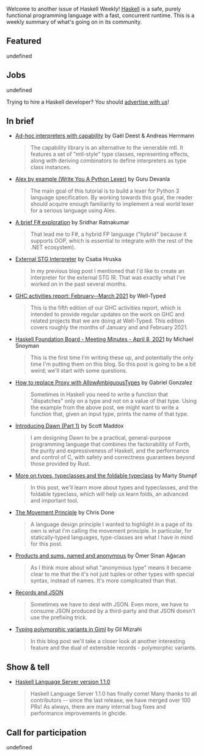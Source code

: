 Welcome to another issue of Haskell Weekly!
[Haskell](https://www.haskell.org) is a safe, purely functional programming language with a fast, concurrent runtime.
This is a weekly summary of what's going on in its community.

## Featured

undefined

## Jobs

undefined

Trying to hire a Haskell developer?
You should [advertise with us](https://haskellweekly.news/advertising.html)!

## In brief

- [Ad-hoc interpreters with capability](https://www.tweag.io/blog/2021-04-08-capabilities-ad-hoc-interpreters/) by Gaël Deest & Andreas Herrmann
  > The capability library is an alternative to the venerable mtl. It features a set of "mtl-style" type classes, representing effects, along with deriving combinators to define interpreters as type class instances.

- [Alex by example (Write You A Python Lexer)](https://devanla.com/posts/wya-lexer.html) by Guru Devanla
  > The main goal of this tutorial is to build a lexer for Python 3 language specification. By working towards this goal, the reader should acquire enough familiarity to implement a real world lexer for a serious language using Alex.

- [A brief F# exploration](https://notes.srid.ca/fsharp-exploration) by Sridhar Ratnakumar
  > That lead me to F#, a hybrid FP language ("hybrid" because it supports OOP, which is essential to integrate with the rest of the .NET ecosystem).

- [External STG Interpreter](https://www.patreon.com/posts/external-stg-49857800) by Csaba Hruska
  > In my previous blog post I mentioned that I'd like to create an interpreter for the external STG IR. That was exactly what I've worked on in the past several months.

- [GHC activities report: February--March 2021](https://well-typed.com/blog/2021/04/ghc-2021-02-2021-03/) by Well-Typed
  > This is the fifth edition of our GHC activities report, which is intended to provide regular updates on the work on GHC and related projects that we are doing at Well-Typed. This edition covers roughly the months of January and and February 2021.

- [Haskell Foundation Board - Meeting Minutes - April 8, 2021](https://www.snoyman.com/blog/2021/04/haskell-foundation-board-meeting-minutes-april-8/) by Michael Snoyman
  > This is the first time I'm writing these up, and potentially the only time I'm putting them on this blog. So this post is going to be a bit weird; we'll start with some questions.

- [How to replace Proxy with AllowAmbiguousTypes](https://www.haskellforall.com/2021/04/how-to-replace-proxy-with.html) by Gabriel Gonzalez
  > Sometimes in Haskell you need to write a function that "dispatches" only on a type and not on a value of that type. Using the example from the above post, we might want to write a function that, given an input type, prints the name of that type.

- [Introducing Dawn (Part 1)](https://www.dawn-lang.org/posts/introducing-dawn-(part-1)/) by Scott Maddox
  > I am designing Dawn to be a practical, general-purpose programming language that combines the factorability of Forth, the purity and expressiveness of Haskell, and the performance and control of C, with safety and correctness guarantees beyond those provided by Rust.

- [More on types, typeclasses and the foldable typeclass](https://functional.works-hub.com/learn/more-on-types-typeclasses-and-the-foldable-typeclass-e1862) by Marty Stumpf
  > In this post, we'll learn more about types and typeclasses, and the foldable typeclass, which will help us learn folds, an advanced and important tool.

- [The Movement Principle](https://chrisdone.com/posts/the-movement-principle/) by Chris Done
  > A language design principle I wanted to highlight in a page of its own is what I'm calling the movement principle. In particular, for statically-typed languages, type-classes are what I have in mind for this post.

- [Products and sums, named and anonymous](https://osa1.net/posts/2021-04-10-sums-and-products.html) by Ömer Sinan Ağacan
  > As I think more about what "anonymous type" means it became clear to me that the it's not just tuples or other types with special syntax, instead of names. It's more complicated than that.

- [Records and JSON](https://haskell.elbear.com/#Records%20and%20JSON)
  > Sometimes we have to deal with JSON. Even more, we have to consume JSON produced by a third-party and that JSON doesn't use the prefixing trick.

- [Typing polymorphic variants in Giml](https://gilmi.me/blog/post/2021/04/13/giml-typing-polymorphic-variants) by Gil Mizrahi
  > In this blog post we'll take a closer look at another interesting feature and the dual of extensible records - polymorphic variants.

## Show & tell

- [Haskell Language Server version 1.1.0](https://github.com/haskell/haskell-language-server/releases/tag/1.1.0)
  > Haskell Language Server 1.1.0 has finally come! Many thanks to all contributors -- since the last release, we have merged over 100 PRs!
As always, there are many internal bug fixes and performance improvements in ghcide.

## Call for participation

undefined
